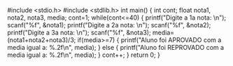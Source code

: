 #include <stdio.h>
#include <stdlib.h>
int main()
{
	int cont;
	float nota1, nota2, nota3, media;
	cont=1;
	while(cont<=40)
	{
		printf("Digite a 1a nota: \n");
		scanf("%f", &nota1);
		printf("Digite a 2a nota: \n");
		scanf("%f", &nota2);
		printf("Digite a 3a nota: \n");
		scanf("%f", &nota3);
		media=(nota1+nota2+nota3)/3;
	if(media>=7)
		{
		printf("Aluno foi APROVADO com a media igual a: %.2f\n", media);
		}
	else
		{
		printf("Aluno foi REPROVADO com a media igual a: %.2f\n", media);
		}
	cont++;
	}
	return 0;
}